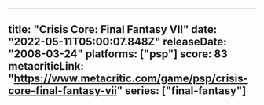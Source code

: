 
---
title: "Crisis Core: Final Fantasy VII"
date: "2022-05-11T05:00:07.848Z"
releaseDate: "2008-03-24"
platforms: ["psp"]
score: 83
metacriticLink: "https://www.metacritic.com/game/psp/crisis-core-final-fantasy-vii"
series: ["final-fantasy"]
---
